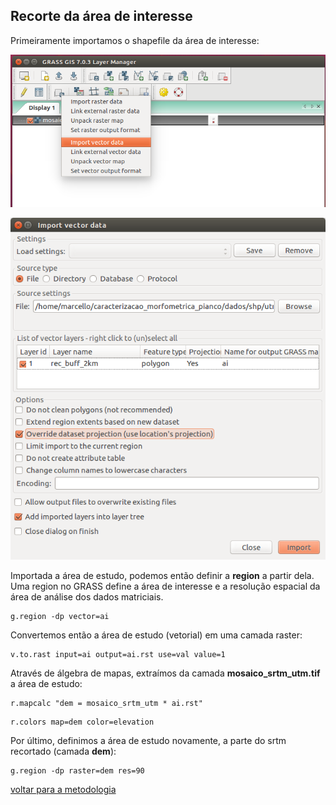 ## Recorte da área de interesse


Primeiramente importamos o shapefile da área de interesse:


![image](img/10.png)


![image](img/11.png)


Importada a área de estudo, podemos então definir a **region** a partir dela. Uma region no GRASS define a área de interesse e a resolução espacial da área de análise dos dados matriciais.


```
g.region -dp vector=ai

```

Convertemos então a área de estudo (vetorial) em uma camada raster:

```
v.to.rast input=ai output=ai.rst use=val value=1

```

Através de álgebra de mapas, extraímos da camada **mosaico_srtm_utm.tif** a área de estudo:

```
r.mapcalc "dem = mosaico_srtm_utm * ai.rst"

```

```
r.colors map=dem color=elevation
```

Por último, definimos a área de estudo novamente, a parte do srtm recortado (camada **dem**):

```
g.region -dp raster=dem res=90

```

[voltar para a metodologia][0]


[0]:metodologia.md


